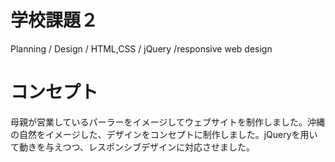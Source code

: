 
 
# 学校課題２
Planning / Design / HTML,CSS / jQuery /responsive web design

# コンセプト　
母親が営業しているパーラーをイメージしてウェブサイトを制作しました。沖縄の自然をイメージした、デザインをコンセプトに制作しました。jQueryを用いて動きを与えつつ、レスポンシブデザインに対応させました。


